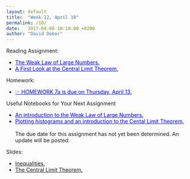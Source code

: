 ```yaml
---
layout: default
title:  "Week 12, April 10"
permalink: /10/
date:   2017-04-08 10:10:00 +0200
author: "David Dobor"
---
```


Reading Assignment:
<ul>
  <li><a href="10/Lecture21LimitThms.pdf" style="color: blue">The Weak Law of Large Numbers.</a></li>
  <li><a href="https://github.com/david-dobor/2033-Spring-17/tree/master/Recitations/7/CLT.ipynb" style="color: blue">A First Look at the Central Limit Theorem.</a></li>
</ul>

Homework:

<ul>
  <li><a href="10/hwk07a.pdf" style="color: blue">&#x261E; HOMEWORK 7a  is due on Thursday, April 13. </a></li>
</ul>

Useful Notebooks for Your Next Assignment
<ul>
  <li><a href="https://github.com/david-dobor/2033-Spring-17/tree/master/Recitations/7/WLLN.ipynb" style="color: blue">An introduction to the Weak Law of Large Numbers.</a></li>
  <li><a href="https://github.com/david-dobor/2033-Spring-17/tree/master/Recitations/7/HistogramsAndCLTintro.ipynb" style="color: blue">Plotting histograms and an introduction to the Cental Limit Theorem.</a> <br> <br>  The due date for this assignment has not yet been determined. An update will be posted. </li>
</ul>

Slides:
<ul>
  <li><a href="10/InequalitiesPartA.pdf">Inequalities.</a></li>
  <li><a href="10/Central Limit Theorem.pdf">The Central Limit Theorem.</a></li>
</ul>



